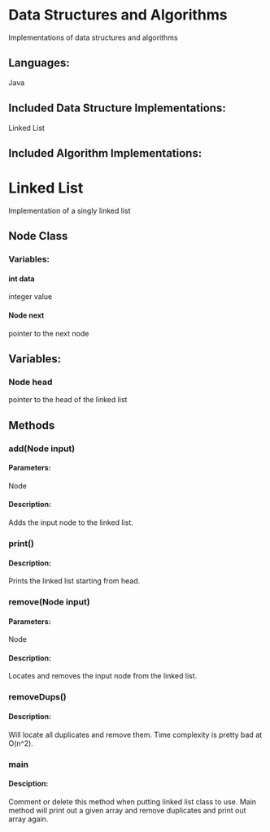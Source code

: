 # Data Structures and Algorithms
Implementations of data structures and algorithms

## Languages: 
Java

## Included Data Structure Implementations:
Linked List

## Included Algorithm Implementations: 

# Linked List
Implementation of a singly linked list

## Node Class
### Variables:
#### int data
integer value
#### Node next
pointer to the next node

## Variables:
### Node head
pointer to the head of the linked list

## Methods
### add(Node input)
#### Parameters:
Node

#### Description: 
Adds the input node to the linked list.

### print()
#### Description:
Prints the linked list starting from head.

### remove(Node input)
#### Parameters:
Node

#### Description:
Locates and removes the input node from the linked list.

### removeDups()
#### Description:
Will locate all duplicates and remove them. Time complexity is pretty bad at O(n^2).

### main
#### Desciption:
Comment or delete this method when putting linked list class to use. Main method will print out a given array and remove duplicates and print out array again.